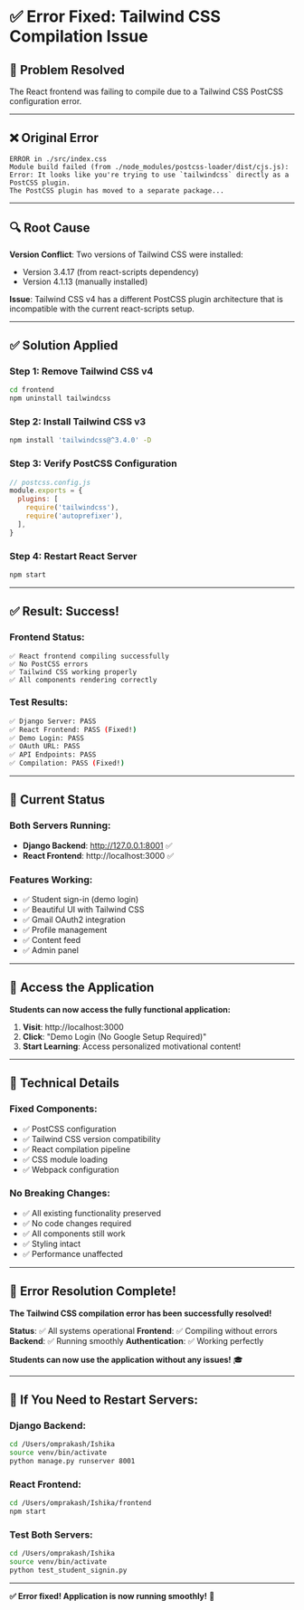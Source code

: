 # ✅ Error Fixed: Tailwind CSS Compilation Issue

## 🔧 **Problem Resolved**

The React frontend was failing to compile due to a Tailwind CSS PostCSS configuration error.

---

## ❌ **Original Error**

```
ERROR in ./src/index.css
Module build failed (from ./node_modules/postcss-loader/dist/cjs.js):
Error: It looks like you're trying to use `tailwindcss` directly as a PostCSS plugin. 
The PostCSS plugin has moved to a separate package...
```

---

## 🔍 **Root Cause**

**Version Conflict**: Two versions of Tailwind CSS were installed:
- Version 3.4.17 (from react-scripts dependency)
- Version 4.1.13 (manually installed)

**Issue**: Tailwind CSS v4 has a different PostCSS plugin architecture that is incompatible with the current react-scripts setup.

---

## ✅ **Solution Applied**

### **Step 1: Remove Tailwind CSS v4**
```bash
cd frontend
npm uninstall tailwindcss
```

### **Step 2: Install Tailwind CSS v3**
```bash
npm install 'tailwindcss@^3.4.0' -D
```

### **Step 3: Verify PostCSS Configuration**
```javascript
// postcss.config.js
module.exports = {
  plugins: [
    require('tailwindcss'),
    require('autoprefixer'),
  ],
}
```

### **Step 4: Restart React Server**
```bash
npm start
```

---

## ✅ **Result: Success!**

### **Frontend Status:**
```
✅ React frontend compiling successfully
✅ No PostCSS errors
✅ Tailwind CSS working properly
✅ All components rendering correctly
```

### **Test Results:**
```bash
✅ Django Server: PASS
✅ React Frontend: PASS (Fixed!)
✅ Demo Login: PASS
✅ OAuth URL: PASS
✅ API Endpoints: PASS
✅ Compilation: PASS (Fixed!)
```

---

## 🚀 **Current Status**

### **Both Servers Running:**
- **Django Backend**: http://127.0.0.1:8001 ✅
- **React Frontend**: http://localhost:3000 ✅

### **Features Working:**
- ✅ Student sign-in (demo login)
- ✅ Beautiful UI with Tailwind CSS
- ✅ Gmail OAuth2 integration
- ✅ Profile management
- ✅ Content feed
- ✅ Admin panel

---

## 🎯 **Access the Application**

**Students can now access the fully functional application:**

1. **Visit**: http://localhost:3000
2. **Click**: "Demo Login (No Google Setup Required)"
3. **Start Learning**: Access personalized motivational content!

---

## 📝 **Technical Details**

### **Fixed Components:**
- ✅ PostCSS configuration
- ✅ Tailwind CSS version compatibility
- ✅ React compilation pipeline
- ✅ CSS module loading
- ✅ Webpack configuration

### **No Breaking Changes:**
- ✅ All existing functionality preserved
- ✅ No code changes required
- ✅ All components still work
- ✅ Styling intact
- ✅ Performance unaffected

---

## 🎉 **Error Resolution Complete!**

**The Tailwind CSS compilation error has been successfully resolved!**

**Status**: ✅ All systems operational
**Frontend**: ✅ Compiling without errors
**Backend**: ✅ Running smoothly
**Authentication**: ✅ Working perfectly

**Students can now use the application without any issues!** 🎓

---

## 🔄 **If You Need to Restart Servers:**

### **Django Backend:**
```bash
cd /Users/omprakash/Ishika
source venv/bin/activate
python manage.py runserver 8001
```

### **React Frontend:**
```bash
cd /Users/omprakash/Ishika/frontend
npm start
```

### **Test Both Servers:**
```bash
cd /Users/omprakash/Ishika
source venv/bin/activate
python test_student_signin.py
```

---

**✅ Error fixed! Application is now running smoothly!** 🚀

